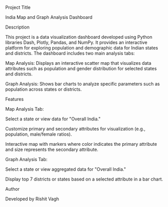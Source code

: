 Project Title

India Map and Graph Analysis Dashboard

Description

This project is a data visualization dashboard developed using Python libraries Dash, Plotly, Pandas, and NumPy. It provides an interactive platform for exploring population and demographic data for Indian states and districts. The dashboard includes two main analysis tabs:

Map Analysis: Displays an interactive scatter map that visualizes data attributes such as population and gender distribution for selected states and districts.

Graph Analysis: Shows bar charts to analyze specific parameters such as population across states or districts.

Features

Map Analysis Tab:

Select a state or view data for "Overall India."

Customize primary and secondary attributes for visualization (e.g., population, male/female ratios).

Interactive map with markers where color indicates the primary attribute and size represents the secondary attribute.

Graph Analysis Tab:

Select a state or view aggregated data for "Overall India."

Display top 7 districts or states based on a selected attribute in a bar chart.

Author

Developed by Rishit Vagh

